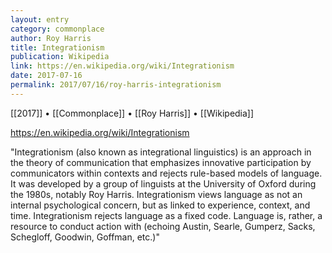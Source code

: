 ```yaml
---
layout: entry
category: commonplace
author: Roy Harris
title: Integrationism
publication: Wikipedia
link: https://en.wikipedia.org/wiki/Integrationism
date: 2017-07-16
permalink: 2017/07/16/roy-harris-integrationism
---
```


[[2017]] • [[Commonplace]] • [[Roy Harris]] • [[Wikipedia]] 

https://en.wikipedia.org/wiki/Integrationism

"Integrationism (also known as integrational linguistics) is an approach in the theory of communication that emphasizes innovative participation by communicators within contexts and rejects rule-based models of language. It was developed by a group of linguists at the University of Oxford during the 1980s, notably Roy Harris. Integrationism views language as not an internal psychological concern, but as linked to experience, context, and time. Integrationism rejects language as a fixed code. Language is, rather, a resource to conduct action with (echoing Austin, Searle, Gumperz, Sacks, Schegloff, Goodwin, Goffman, etc.)"
